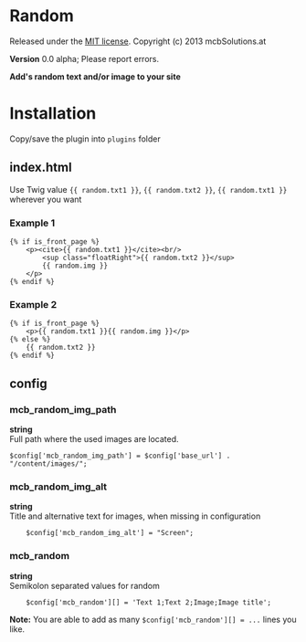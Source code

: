 Random
=============================================================================

Released under the [MIT license](http://opensource.org/licenses/MIT). Copyright (c) 2013 mcbSolutions.at

**Version** 0.0 alpha; Please report errors.

**Add's random text and/or image to your site**

Installation
=============================================================================
Copy/save the plugin into `plugins` folder

index.html
-----------------------------------------------------------------------------
Use Twig value `{{ random.txt1 }}`, `{{ random.txt2 }}`, `{{ random.txt1 }}` wherever you want

### Example 1

	{% if is_front_page %}
		<p><cite>{{ random.txt1 }}</cite><br/>
			<sup class="floatRight">{{ random.txt2 }}</sup>
			{{ random.img }}
		</p>
	{% endif %}  
	
### Example 2

	{% if is_front_page %}
		<p>{{ random.txt1 }}{{ random.img }}</p>
	{% else %} 
		{{ random.txt2 }}
	{% endif %}  
	

config
-----------------------------------------------------------------------------
### mcb_random_img_path
**string**  
Full path where the used images are located.

	$config['mcb_random_img_path'] = $config['base_url'] . "/content/images/";
	
### mcb_random_img_alt
**string**  
Title and alternative text for images, when missing in configuration
 
		$config['mcb_random_img_alt'] = "Screen";
### mcb_random
**string**  
Semikolon separated values for random  
	
		$config['mcb_random'][] = 'Text 1;Text 2;Image;Image title';
		
**Note:** You are able to add as many `$config['mcb_random'][] = ...` lines you like.
